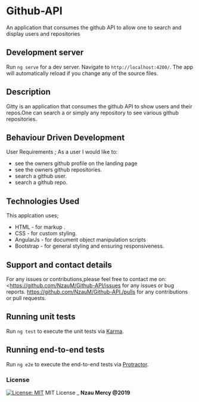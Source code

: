 # Github-API
An application that consumes the github API to allow one to search and display users and repositories

## Development server

Run `ng serve` for a dev server. Navigate to `http://localhost:4200/`. The app will automatically reload if you change any of the source files.

## Description

Gitty is an application that consumes the github API to show users and their repos.One can search a or simply any repository to see various github repositories.

## Behaviour  Driven Development

User Requirements
;  As a user I would like to:

- see the owners github profile on the landing page
- see the owners github repositories.
- search a github user.
- search a github repo.

## Technologies Used

This applcation uses;

- HTML - for markup .
- CSS - for custom styling.
- AngularJs - for document object manipulation scripts
- Bootstrap - for general styling and ensuring responsiveness.

## Support and contact details

For any issues or contributions,please feel free to contact me on:
<<https://github.com/NzauM/Github-API/issues> for any issues or bug reports.
<https://github.com/NzauM/Github-API./pulls> for any contributions or pull requests.

## Running unit tests

Run `ng test` to execute the unit tests via [Karma](https://karma-runner.github.io).

## Running end-to-end tests

Run `ng e2e` to execute the end-to-end tests via [Protractor](http://www.protractortest.org/).

### License

[![License: MIT](https://img.shields.io/badge/License-MIT-yellow.svg)](https://opensource.org/licenses/MIT)
MIT License
\_ **Nzau Mercy @2019**
